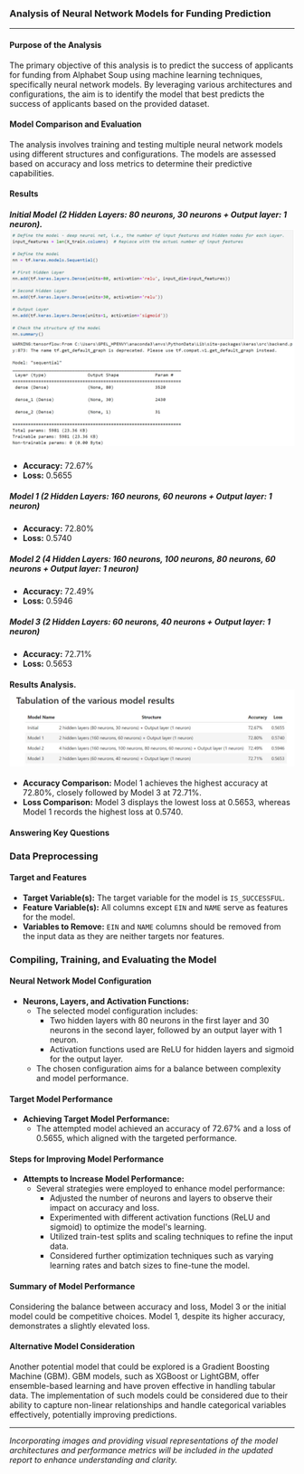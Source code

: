 ### Analysis of Neural Network Models for Funding Prediction

---

#### Purpose of the Analysis

The primary objective of this analysis is to predict the success of applicants for funding from Alphabet Soup using machine learning techniques, specifically neural network models. By leveraging various architectures and configurations, the aim is to identify the model that best predicts the success of applicants based on the provided dataset.

#### Model Comparison and Evaluation

The analysis involves training and testing multiple neural network models using different structures and configurations. The models are assessed based on accuracy and loss metrics to determine their predictive capabilities.

#### Results

##### Initial Model (2 Hidden Layers: 80 neurons, 30 neurons + Output layer: 1 neuron).  ![Initial Model Architecture](https://github.com/gpang98/Challenge21_deep-learning-challenge/blob/main/Images/Initial_Model_Architecture.jpg)

- **Accuracy:** 72.67%
- **Loss:** 0.5655

##### Model 1 (2 Hidden Layers: 160 neurons, 60 neurons + Output layer: 1 neuron)
- **Accuracy:** 72.80%
- **Loss:** 0.5740

##### Model 2 (4 Hidden Layers: 160 neurons, 100 neurons, 80 neurons, 60 neurons + Output layer: 1 neuron)
- **Accuracy:** 72.49%
- **Loss:** 0.5946

##### Model 3 (2 Hidden Layers: 60 neurons, 40 neurons + Output layer: 1 neuron)
- **Accuracy:** 72.71%
- **Loss:** 0.5653

#### Results Analysis.  ![Model Results Comparison](https://github.com/gpang98/Challenge21_deep-learning-challenge/blob/main/Images/Tabulation_of_the_vrious_model_results.jpg)

- **Accuracy Comparison:** Model 1 achieves the highest accuracy at 72.80%, closely followed by Model 3 at 72.71%.
- **Loss Comparison:** Model 3 displays the lowest loss at 0.5653, whereas Model 1 records the highest loss at 0.5740.

#### Answering Key Questions

### Data Preprocessing

#### Target and Features
- **Target Variable(s):** The target variable for the model is `IS_SUCCESSFUL`.
- **Feature Variable(s):** All columns except `EIN` and `NAME` serve as features for the model.
- **Variables to Remove:** `EIN` and `NAME` columns should be removed from the input data as they are neither targets nor features.

### Compiling, Training, and Evaluating the Model

#### Neural Network Model Configuration
- **Neurons, Layers, and Activation Functions:** 
  - The selected model configuration includes:
    - Two hidden layers with 80 neurons in the first layer and 30 neurons in the second layer, followed by an output layer with 1 neuron.
    - Activation functions used are ReLU for hidden layers and sigmoid for the output layer.
  - The chosen configuration aims for a balance between complexity and model performance.

#### Target Model Performance
- **Achieving Target Model Performance:** 
  - The attempted model achieved an accuracy of 72.67% and a loss of 0.5655, which aligned with the targeted performance.
  
#### Steps for Improving Model Performance
- **Attempts to Increase Model Performance:** 
  - Several strategies were employed to enhance model performance:
    - Adjusted the number of neurons and layers to observe their impact on accuracy and loss.
    - Experimented with different activation functions (ReLU and sigmoid) to optimize the model's learning.
    - Utilized train-test splits and scaling techniques to refine the input data.
    - Considered further optimization techniques such as varying learning rates and batch sizes to fine-tune the model.


#### Summary of Model Performance

Considering the balance between accuracy and loss, Model 3 or the initial model could be competitive choices. Model 1, despite its higher accuracy, demonstrates a slightly elevated loss.

#### Alternative Model Consideration

Another potential model that could be explored is a Gradient Boosting Machine (GBM). GBM models, such as XGBoost or LightGBM, offer ensemble-based learning and have proven effective in handling tabular data. The implementation of such models could be considered due to their ability to capture non-linear relationships and handle categorical variables effectively, potentially improving predictions.

---
*Incorporating images and providing visual representations of the model architectures and performance metrics will be included in the updated report to enhance understanding and clarity.*

